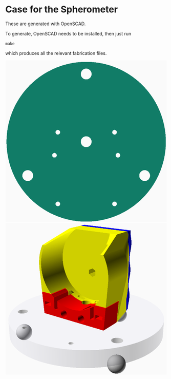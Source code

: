 Case for the Spherometer
========================

These are generated with OpenSCAD.

To generate, OpenSCAD needs to be installed, then just run

```
make
```

which produces all the relevant fabrication files.

![](../img/base-plate.png)
![](../img/dial-case.png)
